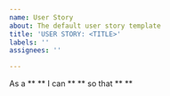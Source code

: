 ```yaml
---
name: User Story
about: The default user story template
title: 'USER STORY: <TITLE>'
labels: ''
assignees: ''

---
```


As a ** ** I can ** ** so that **  **
